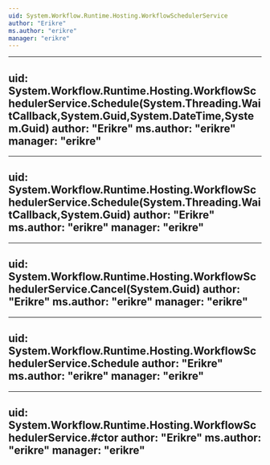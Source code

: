 ```yaml
---
uid: System.Workflow.Runtime.Hosting.WorkflowSchedulerService
author: "Erikre"
ms.author: "erikre"
manager: "erikre"
---
```


---
uid: System.Workflow.Runtime.Hosting.WorkflowSchedulerService.Schedule(System.Threading.WaitCallback,System.Guid,System.DateTime,System.Guid)
author: "Erikre"
ms.author: "erikre"
manager: "erikre"
---

---
uid: System.Workflow.Runtime.Hosting.WorkflowSchedulerService.Schedule(System.Threading.WaitCallback,System.Guid)
author: "Erikre"
ms.author: "erikre"
manager: "erikre"
---

---
uid: System.Workflow.Runtime.Hosting.WorkflowSchedulerService.Cancel(System.Guid)
author: "Erikre"
ms.author: "erikre"
manager: "erikre"
---

---
uid: System.Workflow.Runtime.Hosting.WorkflowSchedulerService.Schedule
author: "Erikre"
ms.author: "erikre"
manager: "erikre"
---

---
uid: System.Workflow.Runtime.Hosting.WorkflowSchedulerService.#ctor
author: "Erikre"
ms.author: "erikre"
manager: "erikre"
---
